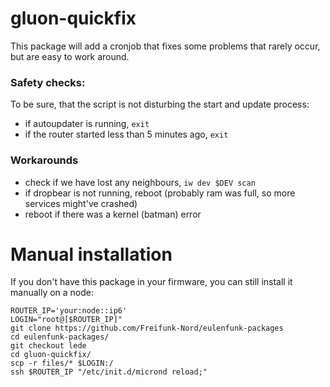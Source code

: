 # gluon-quickfix

This package will add a cronjob that fixes some problems that rarely occur, but are easy to work around. 

### Safety checks:
To be sure, that the script is not disturbing the start and update process:
- if autoupdater is running, `exit`
- if the router started less than 5 minutes ago, `exit`

### Workarounds
- check if we have lost any neighbours, `iw dev $DEV scan`
- if dropbear is not running, reboot (probably ram was full, so more services might've crashed)
- reboot if there was a kernel (batman) error

Manual installation
===================

If you don't have this package in your firmware, you can still install it
manually on a node:

```
ROUTER_IP='your:node::ip6'
LOGIN="root@[$ROUTER_IP]"
git clone https://github.com/Freifunk-Nord/eulenfunk-packages
cd eulenfunk-packages/
git checkout lede
cd gluon-quickfix/
scp -r files/* $LOGIN:/
ssh $ROUTER_IP "/etc/init.d/micrond reload;"
```
